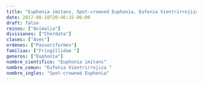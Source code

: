 ```yaml
---
title: "Euphonia imitans, Spot-crowned Euphonia, Eufonia Vientrirrojiza "
date: 2017-08-18T20:46:32-06:00
draft: false
reinos: ["Animalia"]
divisiones: ["Chordata"]
clases: ["Aves"]
ordenes: ["Passeriformes"]
familias: ["Fringillidae "]
generos: ["Euphonia"]
nombre_cientifico: "Euphonia imitans"
nombre_comun: "Eufonia Vientrirrojiza "
nombre_ingles: "Spot-crowned Euphonia"
---
```

